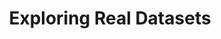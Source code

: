---
title: "Exploring Real Datasets"
index: 5
materials:
- topic: "Exploring a Time-Series Dataset: Parkinsonian Gait"
  files:
  - type: "colab"
    url: lectures/module2/2-5_realdata/2-5a – Exploring a Time-Series Dataset.ipynb
  - type: "video"
    url: ""
- topic: "Exploring an Image Dataset: Skin Cancer"
  files:
  - type: "colab"
    url: lectures/module2/2-5_realdata/2-5b – Exploring an Image Dataset.ipynb
  - type: "video"
    url: ""
assignment:
  files:
  - type: "colab"
    url: lectures/module2/2-5_realdata/HW2-5.ipynb
---